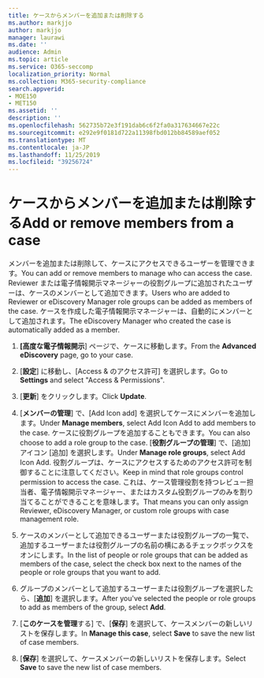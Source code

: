 ```yaml
---
title: ケースからメンバーを追加または削除する
ms.author: markjjo
author: markjjo
manager: laurawi
ms.date: ''
audience: Admin
ms.topic: article
ms.service: O365-seccomp
localization_priority: Normal
ms.collection: M365-security-compliance
search.appverid:
- MOE150
- MET150
ms.assetid: ''
description: ''
ms.openlocfilehash: 562735b72e3f191dab6c6f2fa0a317634667e22c
ms.sourcegitcommit: e292e9f0181d722a11398fbd012bb84589aef052
ms.translationtype: MT
ms.contentlocale: ja-JP
ms.lasthandoff: 11/25/2019
ms.locfileid: "39256724"
---
```

# <a name="add-or-remove-members-from-a-case"></a><span data-ttu-id="38d94-102">ケースからメンバーを追加または削除する</span><span class="sxs-lookup"><span data-stu-id="38d94-102">Add or remove members from a case</span></span>

<span data-ttu-id="38d94-103">メンバーを追加または削除して、ケースにアクセスできるユーザーを管理できます。</span><span class="sxs-lookup"><span data-stu-id="38d94-103">You can add or remove members to manage who can access the case.</span></span> <span data-ttu-id="38d94-104">Reviewer または電子情報開示マネージャーの役割グループに追加されたユーザーは、ケースのメンバーとして追加できます。</span><span class="sxs-lookup"><span data-stu-id="38d94-104">Users who are added to Reviewer or eDiscovery Manager role groups can be added as members of the case.</span></span> <span data-ttu-id="38d94-105">ケースを作成した電子情報開示マネージャーは、自動的にメンバーとして追加されます。</span><span class="sxs-lookup"><span data-stu-id="38d94-105">The eDiscovery Manager who created the case is automatically added as a member.</span></span>

1. <span data-ttu-id="38d94-106">**[高度な電子情報開示**] ページで、ケースに移動します。</span><span class="sxs-lookup"><span data-stu-id="38d94-106">From the **Advanced eDiscovery** page, go to your case.</span></span>

2. <span data-ttu-id="38d94-107">[**設定**] に移動し、[Access & のアクセス許可] を選択します。</span><span class="sxs-lookup"><span data-stu-id="38d94-107">Go to **Settings** and select "Access & Permissions".</span></span>

3. <span data-ttu-id="38d94-108">[**更新**] をクリックします。</span><span class="sxs-lookup"><span data-stu-id="38d94-108">Click **Update**.</span></span>

4. <span data-ttu-id="38d94-109">[**メンバーの管理**] で、[Add Icon add] を選択してケースにメンバーを追加します。</span><span class="sxs-lookup"><span data-stu-id="38d94-109">Under **Manage members**, select Add Icon Add to add members to the case.</span></span> <span data-ttu-id="38d94-110">ケースに役割グループを追加することもできます。</span><span class="sxs-lookup"><span data-stu-id="38d94-110">You can also choose to add a role group to the case.</span></span> <span data-ttu-id="38d94-111">[**役割グループの管理**] で、[追加] アイコン [追加] を選択します。</span><span class="sxs-lookup"><span data-stu-id="38d94-111">Under **Manage role groups**, select Add Icon Add.</span></span>
    <span data-ttu-id="38d94-112">役割グループは、ケースにアクセスするためのアクセス許可を制御することに注意してください。</span><span class="sxs-lookup"><span data-stu-id="38d94-112">Keep in mind that role groups control permission to access the case.</span></span> <span data-ttu-id="38d94-113">これは、ケース管理役割を持つレビュー担当者、電子情報開示マネージャー、またはカスタム役割グループのみを割り当てることができることを意味します。</span><span class="sxs-lookup"><span data-stu-id="38d94-113">That means you can only assign Reviewer, eDiscovery Manager, or custom role groups with case management role.</span></span>

5. <span data-ttu-id="38d94-114">ケースのメンバーとして追加できるユーザーまたは役割グループの一覧で、追加するユーザーまたは役割グループの名前の横にあるチェックボックスをオンにします。</span><span class="sxs-lookup"><span data-stu-id="38d94-114">In the list of people or role groups that can be added as members of the case, select the check box next to the names of the people or role groups that you want to add.</span></span>

6. <span data-ttu-id="38d94-115">グループのメンバーとして追加するユーザーまたは役割グループを選択したら、[**追加**] を選択します。</span><span class="sxs-lookup"><span data-stu-id="38d94-115">After you've selected the people or role groups to add as members of the group, select **Add**.</span></span>

7. <span data-ttu-id="38d94-116">[**このケースを管理**する] で、[**保存**] を選択して、ケースメンバーの新しいリストを保存します。</span><span class="sxs-lookup"><span data-stu-id="38d94-116">In **Manage this case**, select **Save** to save the new list of case members.</span></span>

8. <span data-ttu-id="38d94-117">[**保存**] を選択して、ケースメンバーの新しいリストを保存します。</span><span class="sxs-lookup"><span data-stu-id="38d94-117">Select **Save** to save the new list of case members.</span></span>
